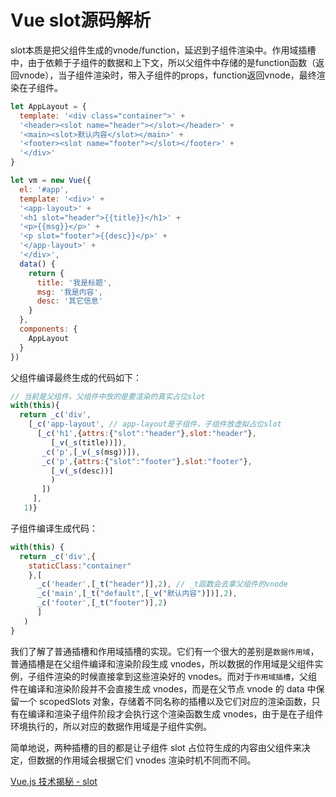 # Vue slot源码解析

slot本质是把父组件生成的vnode/function，延迟到子组件渲染中。作用域插槽中，由于依赖于子组件的数据和上下文，所以父组件中存储的是function函数（返回vnode），当子组件渲染时，带入子组件的props，function返回vnode，最终渲染在子组件。

``` js
let AppLayout = {
  template: '<div class="container">' +
  '<header><slot name="header"></slot></header>' +
  '<main><slot>默认内容</slot></main>' +
  '<footer><slot name="footer"></slot></footer>' +
  '</div>'
}

let vm = new Vue({
  el: '#app',
  template: '<div>' +
  '<app-layout>' +
  '<h1 slot="header">{{title}}</h1>' +
  '<p>{{msg}}</p>' +
  '<p slot="footer">{{desc}}</p>' +
  '</app-layout>' +
  '</div>',
  data() {
    return {
      title: '我是标题',
      msg: '我是内容',
      desc: '其它信息'
    }
  },
  components: {
    AppLayout
  }
})
```

父组件编译最终生成的代码如下：
``` js
// 当前是父组件，父组件中放的是要渲染的真实占位slot
with(this){
  return _c('div',
    [_c('app-layout', // app-layout是子组件，子组件放虚拟占位slot
      [_c('h1',{attrs:{"slot":"header"},slot:"header"},
         [_v(_s(title))]),
       _c('p',[_v(_s(msg))]),
       _c('p',{attrs:{"slot":"footer"},slot:"footer"},
         [_v(_s(desc))]
         )
       ])
     ],
   1)}
```

子组件编译生成代码：
``` js
with(this) {
  return _c('div',{
    staticClass:"container"
    },[
      _c('header',[_t("header")],2), // _t函数会去拿父组件的vnode
      _c('main',[_t("default",[_v("默认内容")])],2),
      _c('footer',[_t("footer")],2)
      ]
   )
}
```

我们了解了普通插槽和作用域插槽的实现。它们有一个很大的差别是`数据作用域`，普通插槽是在父组件编译和渲染阶段生成 vnodes，所以数据的作用域是父组件实例，子组件渲染的时候直接拿到这些渲染好的 vnodes。而对于`作用域插槽`，父组件在编译和渲染阶段并不会直接生成 vnodes，而是在父节点 vnode 的 data 中保留一个 scopedSlots 对象，存储着不同名称的插槽以及它们对应的渲染函数，只有在编译和渲染子组件阶段才会执行这个渲染函数生成 vnodes，由于是在子组件环境执行的，所以对应的数据作用域是子组件实例。

简单地说，两种插槽的目的都是让子组件 slot 占位符生成的内容由父组件来决定，但数据的作用域会根据它们 vnodes 渲染时机不同而不同。

[Vue.js 技术揭秘 - slot](https://ustbhuangyi.github.io/vue-analysis/extend/slot.html)